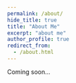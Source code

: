 ```yaml
---
permalink: /about/
hide_title: true
title: "About Me"
excerpt: "about me"
author_profile: true
redirect_from: 
  - /about.html
---
```


Coming soon...
